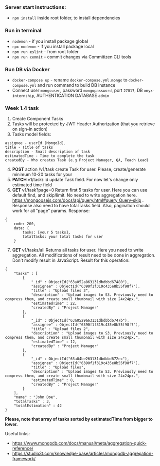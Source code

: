 ### Server start instructions:
* `npm install` inside root folder, to install dependencies

### Run in terminal
* `nodemon` - if you install package global
* `npx nodemon` - if you install package local
* `npm run eslint` - from root folder
* `npm run commit` - commit changes via Commitizen CLI tools

### Run DB via Docker
* `docker-compose up` - rename `docker-compose.yml.mongo` to `docker-compose.yml` and run command to build DB instance
* Connect user `mongouser`, password `mongopassword`, port `27017`, DB `onyx-internship`, AUTHENTICATION DATABASE `admin`

### Week 1.4 task

1. Create Component Tasks
2. Tasks will be protected by JWT Header Authorization (that you retrieve on sign-in action)
3. Tasks model fields:

```
assignee - userId (MongoId),
title - Title of tasks
description - Small description of task
estimatedTime - Time to complete the task
createdBy - Who creates Task (e.g Project Manager, QA, Teach Lead)
```
4. **POST** action /v1/task create Task for user. Please, create/generate minimum 10-20 tasks for your
5. **PATCH** v1/task/:id update Task field. For now let's change only estimated time field
6. **GET** v1/task?page=0 Return first 5 tasks for user. Here you can use default find, and skip/limit.
No need to write aggregation here. https://mongoosejs.com/docs/api/query.html#query_Query-skip .
Response also need to have totalTasks field. Also, pagination should work for all "page" params.
   Response:
```
{
    code: 200,
    data: {
        tasks: [your 5 tasks],
        totalTasks: your total tasks for user
    }
```
7. **GET** v1/tasks/all Returns all tasks for user. Here you need to write aggregation. All modifications of result
need to be done in aggregation. Don't modify result in JavaScript. Result for this operation:
```
{
    "tasks" : [
        {
            "_id" : ObjectId("63a052a863131dbdbbd67480"),
            "assignee" : ObjectId("6390f1f319c435e8b55f98f7"),
            "title" : "Upload files 3",
            "description" : "Upload images to S3. Previously need to compress them, and create small thumbnail with size 24x24px.",
            "estimatedTime" : 22,
            "createdBy" : "Project Manager"
        },
        {
            "_id" : ObjectId("63a0529a63131dbdbbd6747b"),
            "assignee" : ObjectId("6390f1f319c435e8b55f98f7"),
            "title" : "Upload files 2",
            "description" : "Upload images to S3. Previously need to compress them, and create small thumbnail with size 24x24px.",
            "estimatedTime" : 12,
            "createdBy" : "Project Manager"
        },
        {
            "_id" : ObjectId("63a04be263131dbdbbd672ec"),
            "assignee" : ObjectId("6390f1f319c435e8b55f98f7"),
            "title" : "Upload files",
            "description" : "Upload images to S3. Previously need to compress them, and create small thumbnail with size 24x24px.",
            "estimatedTime" : 8,
            "createdBy" : "Project Manager"
        }
    ],
    "name" : "John Doe",
    "totalTasks" : 3,
    "totalEstimation" : 42
}
```

**Please, note that array of tasks sorted by estimatedTime from bigger to lower.**


Useful links:
- https://www.mongodb.com/docs/manual/meta/aggregation-quick-reference/
- https://studio3t.com/knowledge-base/articles/mongodb-aggregation-framework/

